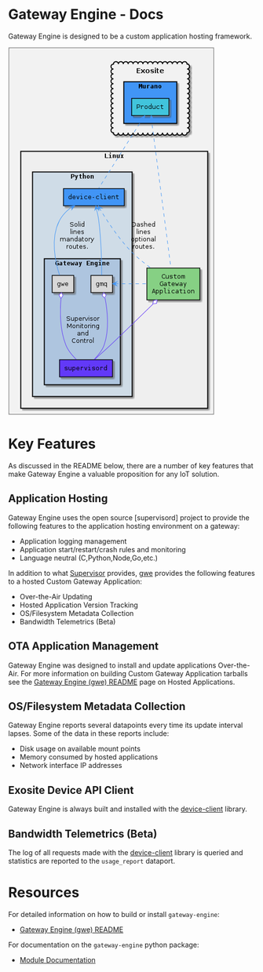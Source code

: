 # Gateway Engine - Docs

Gateway Engine is designed to be a custom application hosting framework. 

  ![Alt text](gateway_engine_image.png) 

# Key Features

As discussed in the README below, there are a number of key features that make Gateway Engine a valuable proposition for any IoT solution.

## Application Hosting

Gateway Engine uses the open source [supervisord] project to provide the following features to the application hosting environment on a gateway:

*  Application logging management
*  Application start/restart/crash rules and monitoring
*  Language neutral (C,Python,Node,Go,etc.)

In addition to what [Supervisor](http://supervisord.org) provides, [gwe](https://github.com/exosite/gateway-engine) provides the following features to a hosted Custom Gateway Application:

*  Over-the-Air Updating
*  Hosted Application Version Tracking
*  OS/Filesystem Metadata Collection
*  Bandwidth Telemetrics (Beta)

## OTA Application Management

Gateway Engine was designed to install and update applications Over-the-Air. For more information on building Custom Gateway Application tarballs see the [Gateway Engine (gwe) README](/gwe/gateway-engine/gateway_engine_gwe/) page on Hosted Applications.

## OS/Filesystem Metadata Collection

Gateway Engine reports several datapoints every time its update interval lapses. Some of the data in these reports include:

*  Disk usage on available mount points
*  Memory consumed by hosted applications
*  Network interface IP addresses

## Exosite Device API Client

Gateway Engine is always built and installed with the [device-client](https://github.com/exosite/device-client) library.

## Bandwidth Telemetrics (Beta)

The log of all requests made with the [device-client](https://github.com/exosite/device-client) library is queried and statistics are reported to the `usage_report` dataport.

# Resources

For detailed information on how to build or install `gateway-engine`: 
*  [Gateway Engine (gwe) README](/gwe/gateway-engine/gateway_engine_gwe/)

For documentation on the `gateway-engine` python package:
*  [Module Documentation](https://gateway-engine.exosite.io/gateway-engine/apidoc/modules.html)

